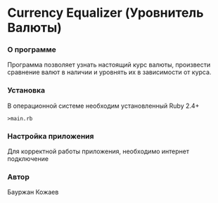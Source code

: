 # Currency Equalizer (Уровнитель Валюты)

### О программе
Программа позволяет узнать настоящий курс валюты, произвести сравнение валют в наличии и уровнять их в зависимости от курса.
### Установка
В операционной системе необходим установленный Ruby 2.4+  
```
>main.rb
```
### Настройка приложения
Для корректной работы приложения, необходимо интернет подключение
### Автор
Бауржан Кожаев

